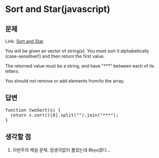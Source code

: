 Sort and Star(javascript)
=============
문제
------------

Link: [Sort and Star](http://www.codewars.com/kata/sort-and-star/train/javascript)  

You will be given an vector of string(s). You must sort it alphabetically (case-sensitive!!) and then return the first value.  
  
The returned value must be a string, and have "***" between each of its letters.  
  
You should not remove or add elements from/to the array.  

답변
--------------
<pre>
function twoSort(s) {
  return s.sort()[0].split("").join("***");
}
</pre>

생각할 점
------------------------
1. 이번주의 메일 문제. 암생각없이 풀었는데 8kyu였다...